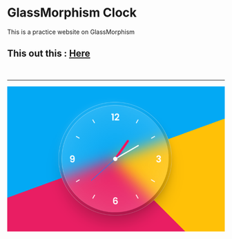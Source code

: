 # GlassMorphism Clock

This is a practice website on GlassMorphism

## This out this : [Here]()
<br>
<hr>
<img src="./img/Glass_clock.png">
